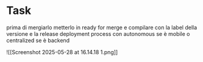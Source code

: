 
# Task

prima di mergiarlo metterlo in ready for merge
e compilare con la label della versione e la release deployment process con autonomous se è mobile o centralized se è backend

![[Screenshot 2025-05-28 at 16.14.18 1.png]]